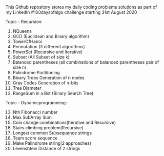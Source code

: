 This Github repository stores my daily coding problems solutions as part of my LinkedIn #100daysofalgo challenge starting 31st August 2020

Topic - Recursion:
1. NQueens
2. GCD (Euclidean and Binary algorithm)
3. TowerOfHanoi
4. Permutation (3 different algorithms)
5. PowerSet (Recursive and Iterative)
6. Subset (All Subset of size k)
7. Balanced parentheses (all combinations of balanced parentheses pair of size n)
8. Palindrome Partitioning
9. Binary Trees Generation of n nodes
10. Gray Codes Generation of n-bits
11. Tree Diameter
12. RangeSum in a Bst (Binary Search Tree)

Topic - Dynamicprogramming:

13. Nth Fibonacci number
14. Max SubArray Sum
15. Coin change combinations(Iterative and Recursive)
16. Stairs climbing problem(Recursive)
17. Longest common Subsequence strings
18. Team score sequence
19. Make Palindrome string(2 approaches)
20. Levenshtein Distance of 2 strings
